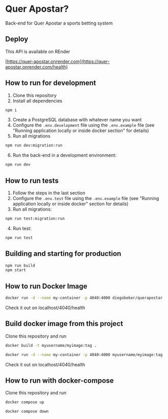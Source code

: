 # Quer Apostar?

Back-end for Quer Apostar a sports betting system

## Deploy

This API is available on REnder 

[https://quer-apostar.onrender.com](https://quer-apostar.onrender.com/health)


## How to run for development

1. Clone this repository
2. Install all dependencies

```bash
npm i
```

3. Create a PostgreSQL database with whatever name you want
4. Configure the `.env.development` file using the `.env.example` file (see "Running application locally or inside docker section" for details)
5. Run all migrations

```bash
npm run dev:migration:run
```

6. Run the back-end in a development environment:

```bash
npm run dev
```

## How to run tests

1. Follow the steps in the last section
2. Configure the `.env.test` file using the `.env.example` file (see "Running application locally or inside docker" section for details)
3. Run all migrations:

```bash
npm run test:migration:run
```

4. Run test:

```bash
npm run test
```

## Building and starting for production

```bash
npm run build
npm start
```

## How to run Docker Image

```bash
docker run -d --name my-container -p 4040:4000 diegobeker/querapostar
```

Check it out on localhost/4040/health

## Build docker image from this project

Clone this repository and run

```bash
docker build -t myusername/myimage:tag .
```

```bash
docker run -d --name my-container -p 4040:4000 myusername/myimage:tag
```

Check it out on localhost/4040/health

## How to run with docker-compose

Clone this repository and run

```bash
docker compose up
```

```bash
docker compose down
```